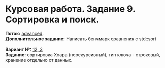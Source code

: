 ﻿# Курсовая работа. Задание 9. Сортировка и поиск.
**Поток:** <ins>advanced</ins>.</br>**Дополнительное задание:** Написать бенчмарк сравнения с std::sort</br></br>**Вариант №:** <ins>12, 3</ins></br>**Задание:** сортировка Хоара (нерекурсивный), тип ключа - строковый, хранение отдельно от данных.

